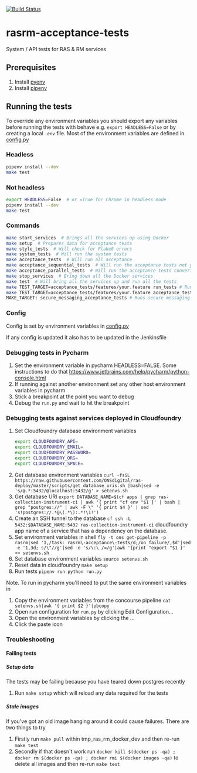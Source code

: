 [![Build Status](https://travis-ci.org/ONSdigital/rasrm-acceptance-tests.svg?branch=master)](https://travis-ci.org/ONSdigital/rasrm-acceptance-tests)

# rasrm-acceptance-tests
System / API tests for RAS & RM services

## Prerequisites
1. Install [pyenv](https://github.com/pyenv/pyenv)
1. Install [pipenv](https://github.com/pypa/pipenv)


## Running the tests

To override any environment variables you should export any variables before running the tests with behave e.g. `export HEADLESS=False` or by creating a local `.env` file. Most of the environment variables are defined in [config.py](config.py)

### Headless
```bash
pipenv install --dev
make test
```

### Not headless
```bash
export HEADLESS=False  # or =True for Chrome in headless mode
pipenv install --dev
make test
```


### Commands
```bash
make start_services  # Brings all the services up using Docker
make setup  # Prepares data for acceptance tests
make style_tests  # Will check for Flake8 errors
make system_tests  # Will run the system tests
make acceptance_tests  # Will run all acceptance
make acceptance_sequential_tests  # Will run the acceptance tests not yet converted to run in parallel
make acceptance_parallel_tests  # Will run the acceptance tests converted to run in parallel
make stop_services  # Bring down all the Docker services
make test  # Will bring all the services up and run all the tests
make TEST_TARGET=acceptance_tests/features/your.feature run_tests # Runs a single feature file WITHOUT 'make setup' first
make TEST_TARGET=acceptance_tests/features/your.feature acceptance_tests # Runs a single feature file WITH 'make setup' first
MAKE_TARGET: secure_messaging_acceptance_tests # Runs secure messaging tests
```


### Config
Config is set by environment variables in [config.py](config.py)

If any config is updated it also has to be updated in the Jenkinsfile


### Debugging tests in Pycharm
1. Set the environment variable in pycharm HEADLESS=FALSE. Some instructions to do that https://www.jetbrains.com/help/pycharm/python-console.html
1. If running against another environment set any other host environment variables in pycharm
1. Stick a breakpoint at the point you want to debug
1. Debug the `run.py` and wait to hit the breakpoint

### Debugging tests against services deployed in Cloudfoundry
1. Set Cloudfoundry database environment variables
    ```bash
    export CLOUDFOUNDRY_API=
    export CLOUDFOUNDRY_EMAIL=
    export CLOUDFOUNDRY_PASSWORD=
    export CLOUDFOUNDRY_ORG=
    export CLOUDFOUNDRY_SPACE=
    ```
1. Get database environment variables `curl -fsSL  https://raw.githubusercontent.com/ONSdigital/ras-deploy/master/scripts/get_database_uris.sh |bash|sed -e 's/@.*:5432/@localhost:5432/g' > setenvs.sh`
1. Get database URI `export DATABASE_NAME=$(cf apps | grep ras-collection-instrument-ci | awk '{ print "cf env "$1 }' | bash | grep "postgres://" | awk -F \" '{ print $4 }' | sed 's!postgres://.*@\(.*\):.*!\1!')`
1. Create an SSH tunnel to the database `cf ssh -L 5432:$DATABASE_NAME:5432 ras-collection-instrument-ci`
cloudfoundry app name of a service that has a dependency on the database.
1. Set environment variables in shell `fly -t ons get-pipeline -p rasrm|sed '1,/task: rasrm\-acceptance\-tests/d;/on_failure/,$d'|sed -e '1,3d; s/\"//g'|sed -e 's/\:\ /=/g'|awk '{print "export "$1 }' >> setenvs.sh`
1. Set database environment variables `source setenvs.sh`
1. Reset data in cloudfoundry `make setup`
1. Run tests `pipenv run python run.py`

Note. To run in pycharm you'll need to put the same environment variables in
1. Copy the environment variables from the concourse pipeline `cat setenvs.sh|awk '{ print $2 }'|pbcopy`
1. Open run configuration for `run.py` by clicking Edit Configuration...
1. Open the environment variables by clicking the ...
1. Click the paste icon

### Troubleshooting
#### Failing tests
##### Setup data
The tests may be failing because you have teared down postgres recently
1. Run `make setup` which will reload any data required for the tests
##### Stale images
If you've got an old image hanging around it could cause failures. There are two things to try
1. Firstly run `make pull` within tmp_ras_rm_docker_dev and then re-run `make test`
2. Secondly if that doesn't work run `docker kill $(docker ps -qa) ; docker rm $(docker ps -qa) ; docker rmi $(docker images -qa)` to delete all images and then re-run `make test`
